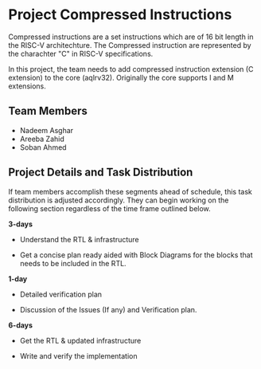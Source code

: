 # Project Compressed Instructions

Compressed instructions are a set instructions which are of 16 bit length in the RISC-V architechture. The Compressed instruction are represented by the charachter "C" in RISC-V specifications.

In this project, the team needs to add compressed instruction extension (C extension) to the core (aqlrv32). Originally the core supports I and M extensions.

## Team Members

*   Nadeem Asghar
*   Areeba Zahid
*   Soban Ahmed

## Project Details and Task Distribution
If team members accomplish these segments ahead of schedule, this task distribution is adjusted accordingly. They can begin working on the following section regardless of the time frame outlined below.

**3-days**

*   Understand the RTL & infrastructure

*   Get a concise plan ready aided with Block Diagrams for the blocks that needs to be included in the RTL.

**1-day**

*   Detailed verification plan

*   Discussion of the Issues (If any) and Verification plan.

**6-days**

*   Get the RTL & updated infrastructure

*   Write and verify the implementation
